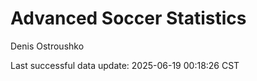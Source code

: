 # Advanced Soccer Statistics
Denis Ostroushko

<!-- gfm -->

Last successful data update: 2025-06-19 00:18:26 CST
